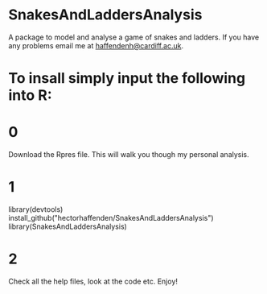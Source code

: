 # SnakesAndLaddersAnalysis

A package to model and analyse a game of snakes and ladders.
If you have any problems email me at <haffendenh@cardiff.ac.uk>.


# To insall simply input the following into R:
# 0 
Download the Rpres file. This will walk you though my personal analysis.
# 1
library(devtools)
install_github("hectorhaffenden/SnakesAndLaddersAnalysis")
library(SnakesAndLaddersAnalysis)

# 2
Check all the help files, look at the code etc. Enjoy!
